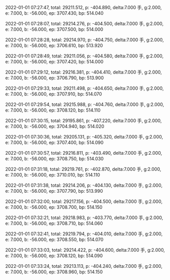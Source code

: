 2022-01-01 07:27:47, total: 29211.512, p: -404.890, delta:7.000 手, g:2.000, e: 7.000, b: -56.000, ep: 3707.430, bp: 514.040

2022-01-01 07:28:07, total: 29214.276, p: -404.500, delta:7.000 手, g:2.000, e: 7.000, b: -56.000, ep: 3707.500, bp: 514.000

2022-01-01 07:28:28, total: 29214.970, p: -404.750, delta:7.000 手, g:2.000, e: 7.000, b: -56.000, ep: 3706.610, bp: 513.920

2022-01-01 07:28:49, total: 29211.056, p: -404.580, delta:7.000 手, g:2.000, e: 7.000, b: -56.000, ep: 3707.420, bp: 514.000

2022-01-01 07:29:12, total: 29216.381, p: -404.410, delta:7.000 手, g:2.000, e: 7.000, b: -56.000, ep: 3706.790, bp: 513.900

2022-01-01 07:29:33, total: 29211.498, p: -404.650, delta:7.000 手, g:2.000, e: 7.000, b: -56.000, ep: 3707.910, bp: 514.070

2022-01-01 07:29:54, total: 29215.988, p: -404.760, delta:7.000 手, g:2.000, e: 7.000, b: -56.000, ep: 3708.120, bp: 514.110

2022-01-01 07:30:15, total: 29195.861, p: -407.220, delta:7.000 手, g:2.000, e: 7.000, b: -56.000, ep: 3704.940, bp: 514.020

2022-01-01 07:30:36, total: 29205.131, p: -405.320, delta:7.000 手, g:2.000, e: 7.000, b: -56.000, ep: 3707.400, bp: 514.090

2022-01-01 07:30:57, total: 29216.811, p: -403.490, delta:7.000 手, g:2.000, e: 7.000, b: -56.000, ep: 3708.750, bp: 514.030

2022-01-01 07:31:18, total: 29219.761, p: -402.870, delta:7.000 手, g:2.000, e: 7.000, b: -56.000, ep: 3710.010, bp: 514.110

2022-01-01 07:31:38, total: 29214.206, p: -404.130, delta:7.000 手, g:2.000, e: 7.000, b: -56.000, ep: 3707.790, bp: 513.990

2022-01-01 07:32:00, total: 29217.156, p: -404.500, delta:7.000 手, g:2.000, e: 7.000, b: -56.000, ep: 3708.700, bp: 514.150

2022-01-01 07:32:21, total: 29218.983, p: -403.770, delta:7.000 手, g:2.000, e: 7.000, b: -56.000, ep: 3708.710, bp: 514.060

2022-01-01 07:32:41, total: 29219.794, p: -404.010, delta:7.000 手, g:2.000, e: 7.000, b: -56.000, ep: 3708.550, bp: 514.070

2022-01-01 07:33:03, total: 29214.422, p: -404.600, delta:7.000 手, g:2.000, e: 7.000, b: -56.000, ep: 3708.120, bp: 514.090

2022-01-01 07:33:24, total: 29213.113, p: -404.240, delta:7.000 手, g:2.000, e: 7.000, b: -56.000, ep: 3708.960, bp: 514.150